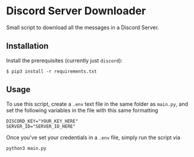 # Discord Server Downloader 
Small script to download all the messages in a Discord Server.

## Installation
Install the prerequisites (currently just `discord`):
```
$ pip3 install -r requirements.txt
```

## Usage
To use this script, create a `.env` text file in the same folder as `main.py`,
and set the following variables in the file with this same formatting
```
DISCORD_KEY="YOUR_KEY_HERE"
SERVER_ID="SERVER_ID_HERE"
```
Once you've set your credentials in a `.env` file, simply run the script via
```
python3 main.py
```
